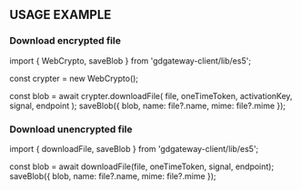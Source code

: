 ## USAGE EXAMPLE

### Download encrypted file

import { WebCrypto, saveBlob } from 'gdgateway-client/lib/es5';

const crypter = new WebCrypto();

const blob = await crypter.downloadFile(
    file,
    oneTimeToken,
    activationKey,
    signal,
    endpoint
);
saveBlob({ blob, name: file?.name, mime: file?.mime });

### Download unencrypted file

import { downloadFile, saveBlob } from 'gdgateway-client/lib/es5';

const blob = await downloadFile(file, oneTimeToken, signal, endpoint);
saveBlob({ blob, name: file?.name, mime: file?.mime });